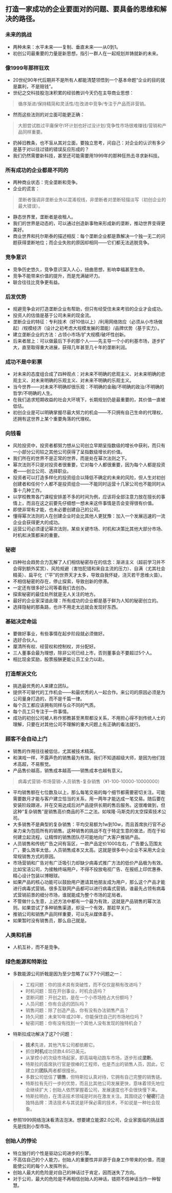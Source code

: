 ## 打造一家成功的企业要面对的问题、要具备的思维和解决的路径。
### 未来的挑战
* 两种未来：水平未来——复制、垂直未来——从0到1。
* 初创公司最重要的力量是新思想，指引一群人在一起规划并铸就新的未来。
### 像1999年那样狂欢
* 20世纪90年代后期并不是所有人都能清楚领悟到一个基本命题“企业的目的就是赢利，不是赔钱”。
* 世纪之交科技股泡沫积累的经验教训今天仍在主导商业思想：
> 循序渐进/保持精简和灵活性/在改进中竞争/专注于产品而非营销。
* 然而这些法则的对立面可能更正确：
> 大胆尝试胜过平庸保守/坏计划也好过没计划/竞争性市场很难赚钱/营销和产品同样重要。
* 扔掉旧教条，也不盲从其对立面，要独立思考，问自己：对企业的认识有多少是基于对以往过错的错误反应形成的？
* 我们仍然需要新科技，甚至还可能需要用1999年的那种狂热去寻求新科技。
### 所有成功的企业都是不同的
* 两种商业状态：完全垄断和竞争。
* 企业的谎言：
> 垄断者强调非垄断业务以混淆视线，非垄断者对垄断轻描淡写（初创企业的最大错误）。
* 静态世界里，垄断者是收租人。
* 我们的世界是动态的，可以通过创造新事物来形成新的垄断，推动世界变得更美好。
* 商业世界和托尔斯泰的描述相反：每个垄断企业都是靠解决一个独一无二的问题获得垄断地位；而企业失败的原因却相同——它们都无法逃脱竞争。
### 竞争意识
* 竞争历史悠久，竞争意识深入人心，扭曲思想，影响幸福甚至生命。
* 竞争不能带来价值的提升，而是充满破坏力。
* 联合往往比竞争更有益。
### 后发优势
* 规避竞争会对打造垄断企业有帮助，但只有经受住未来考验的企业才会成功。
* 投资人的估值是基于公司未来的现金流。
* 垄断企业的特征：专利技术（好10倍以上）/利用网络效应（必须从小市场做起）/规模经济（设计之初考虑大规模发展的潜能）/品牌优势（基于实力）。
* 建立垄断企业的方法：占领小市场/扩大规模/破坏性创新。
* 后来者居上：可以做最后下手的那个人——先主导一个小的利基市场，逐步扩大，直至取得重大进展，获得几年甚至几十年的垄断利润。
### 成功不是中彩票
* 对未来的态度组合成了四种观点：对未来不明确的悲观主义、对未来明确的悲观主义、对未来明确的乐观主义、对未来不明确的乐观主义。
* 当今世界——对未来不明确却很乐观：不明确的金融/不明确的政治/不明确的哲学/不明确的人生。
* 在我们追求短期收益的社会大环境下，长期规划仍是最重要的，其价值一直被低估。
* 初创企业是可以明确掌握尽最大努力的机会——不只拥有自己生命的代理权，还拥有这世界上某个重要角落的代理权。
### 向钱看
* 风险投资中，投资者都努力想从公司创立早期呈指数级的增长中获利，而只有一小部分公司较之其他公司获得了呈指数级增长的价值。
* 我们所在的世界不是正常的世界，而是处在幂次法则之下。
* 幂次法则不只是对投资者很重要，它对每个人都很重要，因为每个人都是投资者——创立公司、选择职业。
* 投资者可以打造多样化的投资组合以降低不确定的未来的风险，但人生对初创创建者和任何个人都不是投资组合——不能同时运营十几家公司也不能同时从事十几种工作。
* 以学校教育各门课程安排差不多的时间为例，应该将全部注意力放在擅长的事情上，而且在这之前要先仔细想一想未来这件事情是否会变得很有价值。
* 即使非常有才能，也未必要创建自己的公司。
* 懂得幂次法则的人在创建企业时会比其他人更犹豫：加入一个发展迅速的一流企业会获得更大的成功。
* 运营公司必须谨记幂次法则，某些关键市场、时机和决策比其他大部分市场、时机和决策都来的重要。
### 秘密
* 四种社会趋势合力瓦解了人们相信秘密存在的信念：渐进主义（超前学习并不会得到额外奖赏）、风险规避（害怕犯错和来自主流的压力）、自满（尤其社会精英）、扁平化（“平”的世界天才太多，导致自我怀疑，浇灭若干思维火苗）。
* 不相信秘密的存在，停止探索，导致创新的停滞。
* 一定还有很多好公司等着我们去创办。
* 探索秘密的最佳处所就是无人关注的地方。
* 最好的企业家深谙此理：所有成功的企业都是基于鲜为人知的秘密创立的。
* 选择隐秘的那条路，也许不用走太远就会发现好东西。
### 基础决定命运
* 要做好事业，有些事情在起步阶段就必须做好。
* 选好合伙人。
* 厘清所有权、经营权和控制权，并分配好。
* 三人董事会最为理想，除非公司已经上市，否则董事会不要超过5个人。
* 相比现金奖励，股票报酬更能让员工全力以赴。
### 打造帮派文化
* 挑选最优秀的人来建立团队。
* 提供不可替代的工作机会——和最优秀的人一起合作。来公司的原因必须是为公司量身打造的，而不是千篇一律。
* 每个员工都应该拥有同样与众不同的气质。
* 每个员工只专注于一件事情。
* 成功的初创公司被人称作邪教甚至黑帮都没关系，不用担心得不到传统人士的理解，只要在对其他公司不理解的重大问题上有正确的看法就行。
### 顾客不会自动上门
* 销售的作用往往被低估，尤其被技术精英。
* 和演戏一样，不露声色的销售最为有效。我们不知道超级大师，是因为他们技术高超，不易察觉。
* 产品售价越高，销售成本越高——销售成本也越有意义。
> 病毒式营销-市场营销-人员销售-复杂销售（¥1-100-10000-10000000）
* 平均销售额在七位数及以上，那么每笔交易的每个细节都需要密切关注。可能需要数月才能与客户建立恰当的关系，用一两年才能达成一笔交易。随后要在安装阶段跟进，并在交易达成后对产品提供长期的售后服务。这很难做到，但这种“复杂销售”是销售高价商品的不二之法。如埃隆·马斯克的太空探索技术公司。
* 大多销售不是典型的复杂销售：平均交易额为1w到10w，而且首席执行官不必亲力亲为包揽所有的销售。这种销售的挑战不在于特定生意的做法，而在于如何建立起流程，让精悍的销售团队尽可能地向广大客户推销产品。
* 人员销售和传统广告之间有盲区，一款产品定价1000左右，广告要么范围太广，要么效率太低，人员销售成本又太高。这就是很多中小企业不采用大企业常规销售方式的原因。
* 市场营销和广告对有广泛吸引力却缺少病毒式推广方法的低价产品极为有效。比如宝洁公司，为接触终端用户，不得不投放电视广告、在报纸上印优惠券、精心设计包装以博眼球。
* 如果产品的核心功能可以鼓励用户邀请其他朋友成为用户，那么这个产品才能进行病毒式营销。很多互联网产品都可以进行病毒式营销，谁最先占领有病毒式营销前景的细分市场，谁就能成为整个市场的定局者。
* 不管做什么生意，上述方法中都有一个最为有效，这就是产品销售的幂次法则。如果尝试了多种销售渠道，却没一个有效，那趁早关门。
* 推销公司和销售产品同样重要，可以先从媒体着手。
* 如果暂时没有销售员，那么自己就是。
### 人类和机器
* 人机互补，而不是竞争。
### 绿色能源和特斯拉
* 多数能源公司折戟是因为至少忽略了以下7个问题之一：
>* 工程问题：你的技术具有突破性，而不仅仅是稍有改进吗？
>* 时机问题：现在开创事业，时机合适吗？
>* 垄断问题：开创之初，是在一个小市场抢占大份额吗？
>* 人员问题：你有合适的团队吗？
>* 销售问题：除了创造产品，你有没有办法销售产品？
>* 持久问题：未来10年或20年，你能保住自己的市场地位吗？
>* 秘密问题：你有没有找到一个其他人没有发现的独特机会？
* 特斯拉成功解决了这7个问题：
>* **技术**先进，其他汽车公司都依赖它。
>* 抓住**时机**成功贷款4.65已美元。
>* 从掌控小的次级市场起家，即高端电动跑车市场，逐步形成**垄断**。
>* 特斯拉的首席执行官是很棒的工程师，也是杰出的销售人员，因此，它建立的**团队**两者都很擅长。
>* 多数公司低估了**销售**，但特斯拉认真对待，它拥有自己完整的销售链。
>* 特斯拉有先行一步的优势，而且比其他公司发展更快，意味着领先地位会继续扩大；创始人依然掌握着公司，发展速度也不会很快慢下来。
>* 特斯拉明白，在清洁技术领域是时尚在激发关注。其围绕这个**秘密**打造独特品牌：清洁技术与其说是环保必需的技术，不如说是一种社会现象。
* 参照1999网络泡沫看清洁泡沫。想要建立能源2.0公司，企业家面临的挑战首先是找到小型市场。
### 创始人的悖论
* 特立独行的个性是驱动公司进步的引擎。
* 不高估自己的个人能力，创始人的重要性并非源于自身工作带来的价值，而是能使公司的每个人发挥所长。
* 创始人最大的危险是对自己的神话过于肯定，因而迷失了方向。
* 对于公司，最大的危险是不再相信创始人的神话，错把不信神话当作一种智慧。
